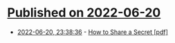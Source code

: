 # [Published on 2022-06-20](index.md)

* [2022-06-20, 23:38:36](https://news.ycombinator.com/item?id=31817716) - [How to Share a Secret [pdf]](https://web.mit.edu/6.857/OldStuff/Fall03/ref/Shamir-HowToShareASecret.pdf)
